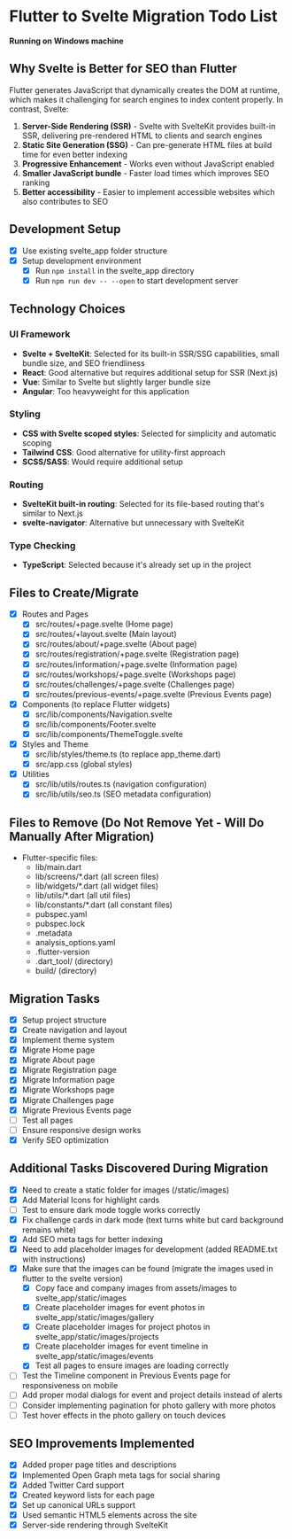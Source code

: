 # Flutter to Svelte Migration Todo List

**Running on Windows machine**

## Why Svelte is Better for SEO than Flutter

Flutter generates JavaScript that dynamically creates the DOM at runtime, which makes it challenging for search engines to index content properly. In contrast, Svelte:

1. **Server-Side Rendering (SSR)** - Svelte with SvelteKit provides built-in SSR, delivering pre-rendered HTML to clients and search engines
2. **Static Site Generation (SSG)** - Can pre-generate HTML files at build time for even better indexing
3. **Progressive Enhancement** - Works even without JavaScript enabled
4. **Smaller JavaScript bundle** - Faster load times which improves SEO ranking
5. **Better accessibility** - Easier to implement accessible websites which also contributes to SEO

## Development Setup

- [x] Use existing svelte_app folder structure
- [x] Setup development environment
  - [x] Run `npm install` in the svelte_app directory
  - [x] Run `npm run dev -- --open` to start development server

## Technology Choices

### UI Framework
- **Svelte + SvelteKit**: Selected for its built-in SSR/SSG capabilities, small bundle size, and SEO friendliness
- **React**: Good alternative but requires additional setup for SSR (Next.js)
- **Vue**: Similar to Svelte but slightly larger bundle size
- **Angular**: Too heavyweight for this application

### Styling
- **CSS with Svelte scoped styles**: Selected for simplicity and automatic scoping
- **Tailwind CSS**: Good alternative for utility-first approach
- **SCSS/SASS**: Would require additional setup

### Routing
- **SvelteKit built-in routing**: Selected for its file-based routing that's similar to Next.js
- **svelte-navigator**: Alternative but unnecessary with SvelteKit

### Type Checking
- **TypeScript**: Selected because it's already set up in the project

## Files to Create/Migrate

- [x] Routes and Pages
  - [x] src/routes/+page.svelte (Home page)
  - [x] src/routes/+layout.svelte (Main layout)
  - [x] src/routes/about/+page.svelte (About page)
  - [x] src/routes/registration/+page.svelte (Registration page)
  - [x] src/routes/information/+page.svelte (Information page)
  - [x] src/routes/workshops/+page.svelte (Workshops page)
  - [x] src/routes/challenges/+page.svelte (Challenges page)
  - [x] src/routes/previous-events/+page.svelte (Previous Events page)

- [x] Components (to replace Flutter widgets)
  - [x] src/lib/components/Navigation.svelte
  - [x] src/lib/components/Footer.svelte
  - [x] src/lib/components/ThemeToggle.svelte

- [x] Styles and Theme
  - [x] src/lib/styles/theme.ts (to replace app_theme.dart)
  - [x] src/app.css (global styles)

- [x] Utilities
  - [x] src/lib/utils/routes.ts (navigation configuration)
  - [x] src/lib/utils/seo.ts (SEO metadata configuration)

## Files to Remove (Do Not Remove Yet - Will Do Manually After Migration)

- Flutter-specific files:
  - lib/main.dart
  - lib/screens/*.dart (all screen files)
  - lib/widgets/*.dart (all widget files)
  - lib/utils/*.dart (all util files)
  - lib/constants/*.dart (all constant files)
  - pubspec.yaml
  - pubspec.lock
  - .metadata
  - analysis_options.yaml
  - .flutter-version
  - .dart_tool/ (directory)
  - build/ (directory) 

## Migration Tasks

- [x] Setup project structure
- [x] Create navigation and layout
- [x] Implement theme system
- [x] Migrate Home page
- [x] Migrate About page
- [x] Migrate Registration page
- [x] Migrate Information page
- [x] Migrate Workshops page
- [x] Migrate Challenges page
- [x] Migrate Previous Events page
- [ ] Test all pages
- [ ] Ensure responsive design works
- [x] Verify SEO optimization

## Additional Tasks Discovered During Migration

- [x] Need to create a static folder for images (/static/images)
- [x] Add Material Icons for highlight cards
- [ ] Test to ensure dark mode toggle works correctly
- [x] Fix challenge cards in dark mode (text turns white but card background remains white)
- [x] Add SEO meta tags for better indexing
- [x] Need to add placeholder images for development (added README.txt with instructions)
- [x] Make sure that the images can be found (migrate the images used in flutter to the svelte version)
  - [x] Copy face and company images from assets/images to svelte_app/static/images
  - [x] Create placeholder images for event photos in svelte_app/static/images/gallery 
  - [x] Create placeholder images for project photos in svelte_app/static/images/projects
  - [x] Create placeholder images for event timeline in svelte_app/static/images/events
  - [x] Test all pages to ensure images are loading correctly
- [ ] Test the Timeline component in Previous Events page for responsiveness on mobile
- [ ] Add proper modal dialogs for event and project details instead of alerts
- [ ] Consider implementing pagination for photo gallery with more photos
- [ ] Test hover effects in the photo gallery on touch devices

## SEO Improvements Implemented

- [x] Added proper page titles and descriptions
- [x] Implemented Open Graph meta tags for social sharing
- [x] Added Twitter Card support
- [x] Created keyword lists for each page
- [x] Set up canonical URLs support
- [x] Used semantic HTML5 elements across the site
- [x] Server-side rendering through SvelteKit 